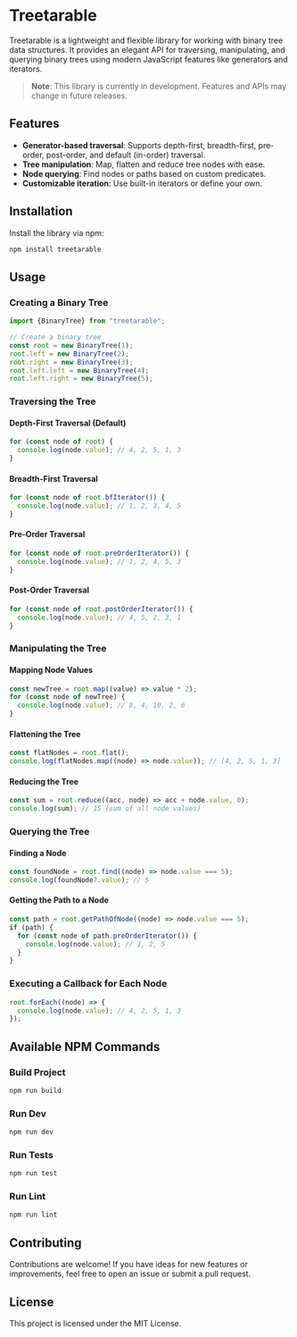# Treetarable

Treetarable is a lightweight and flexible library for working with binary tree data structures. It provides an elegant API for traversing, manipulating, and querying binary trees using modern JavaScript features like generators and iterators.

> **Note**: This library is currently in development. Features and APIs may change in future releases.

## Features

- **Generator-based traversal**: Supports depth-first, breadth-first, pre-order, post-order, and default (in-order) traversal.
- **Tree manipulation**: Map, flatten and reduce tree nodes with ease.
- **Node querying**: Find nodes or paths based on custom predicates.
- **Customizable iteration**: Use built-in iterators or define your own.

## Installation

Install the library via npm:

```bash
npm install treetarable
```

## Usage

### Creating a Binary Tree

```typescript
import {BinaryTree} from "treetarable";

// Create a binary tree
const root = new BinaryTree(1);
root.left = new BinaryTree(2);
root.right = new BinaryTree(3);
root.left.left = new BinaryTree(4);
root.left.right = new BinaryTree(5);
```

### Traversing the Tree

#### Depth-First Traversal (Default)

```typescript
for (const node of root) {
  console.log(node.value); // 4, 2, 5, 1, 3
}
```

#### Breadth-First Traversal

```typescript
for (const node of root.bfIterator()) {
  console.log(node.value); // 1, 2, 3, 4, 5
}
```

#### Pre-Order Traversal

```typescript
for (const node of root.preOrderIterator()) {
  console.log(node.value); // 1, 2, 4, 5, 3
}
```

#### Post-Order Traversal

```typescript
for (const node of root.postOrderIterator()) {
  console.log(node.value); // 4, 5, 2, 3, 1
}
```

### Manipulating the Tree

#### Mapping Node Values

```typescript
const newTree = root.map((value) => value * 2);
for (const node of newTree) {
  console.log(node.value); // 8, 4, 10, 2, 6
}
```

#### Flattening the Tree

```typescript
const flatNodes = root.flat();
console.log(flatNodes.map((node) => node.value)); // [4, 2, 5, 1, 3]
```

#### Reducing the Tree

```typescript
const sum = root.reduce((acc, node) => acc + node.value, 0);
console.log(sum); // 15 (sum of all node values)
```

### Querying the Tree

#### Finding a Node

```typescript
const foundNode = root.find((node) => node.value === 5);
console.log(foundNode?.value); // 5
```

#### Getting the Path to a Node

```typescript
const path = root.getPathOfNode((node) => node.value === 5);
if (path) {
  for (const node of path.preOrderIterator()) {
    console.log(node.value); // 1, 2, 5
  }
}
```

### Executing a Callback for Each Node

```typescript
root.forEach((node) => {
  console.log(node.value); // 4, 2, 5, 1, 3
});
```

## Available NPM Commands

### Build Project

```bash
npm run build
```

### Run Dev

```bash
npm run dev
```

### Run Tests

```bash
npm run test
```

### Run Lint

```bash
npm run lint
```

## Contributing

Contributions are welcome! If you have ideas for new features or improvements, feel free to open an issue or submit a pull request.

## License

This project is licensed under the MIT License.

